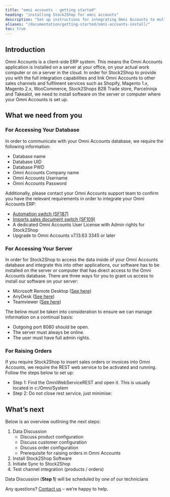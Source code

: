 ```yaml
---
title: "omni accounts - getting started"
heading: "installing Stock2Shop for omni accounts"
description: "Set up instructions for integrating Omni Accounts to multiple systems, such as Magento, Shopify, WooCommerce and your B2B trade store. Step by step instructions from Stock2Shop on how to integrate your applications for maximum efficiency. Find out more!"
aliases: "/documentation/getting-started/omni-accounts-install/"
toc: true
---
```


## Introduction

Omni Accounts is a client-side ERP system. This means the Omni Accounts application is installed on a server at your office, on your actual work computer or on a server in the cloud. In order for Stock2Shop to provide you with the full integration capabilities and link Omni Accounts to other sales channels and fulfilment services such as Shopify, Magento 1.x, Magento 2.x, WooCommerce, Stock2Shops B2B Trade store, Parcelninja and Takealot, we need to install software on the server or computer where your Omni Accounts is set up.

## What we need from you

### For Accessing Your Database

In order to communicate with your Omni Accounts database, we require the following information:

*   Database name
*   Database UID
*   Database PWD
*   Omni Accounts Company name
*   Omni Accounts Username
*   Omni Accounts Password

Additionally, please contact your Omni Accounts support team to confirm you have the relevant requirements in order to integrate your Omni Accounts ERP:

*   [Automation switch (SF187)](https://www.omniaccounts.co.za/switch/omni-automation)
*   [Imports sales document switch (SF109)](https://www.omniaccounts.co.za/switch/import-sales-documents)
*   A dedicated Omni Accounts User License with Admin rights for Stock2Shop
*   Upgrade to Omni Accounts v7.13.63 3345 or later

### For Accessing Your Server

In order for Stock2Shop to access the data inside of your Omni Accounts database and integrate this into other applications, our software has to be installed on the server or computer that has direct access to the Omni Accounts database. There are three ways for you to grant us access to install our software on your server:

*   Microsoft Remote Desktop ([See here](https://support.microsoft.com/en-za/help/17463/windows-7-connect-to-another-computer-remote-desktop-connection))
*   AnyDesk ([See here](https://anydesk.com/en/downloads/))
*   Teamviewer ([See here](https://www.teamviewer.com/en/))

The below must be taken into consideration to ensure we can manage information on a continual basis:

*   Outgoing port 8080 should be open.
*   The server must always be online.
*   The user must have full admin rights.

### For Raising Orders

If you require Stock2Shop to insert sales orders or invoices into Omni Accounts, we require the REST web service to be activated and running. Follow the steps below to set up:

*   Step 1: Find the OmniWebServiceREST and open it. This is usually located in c:/Omni/System
*   Step 2: Do not close rest service, just minimise:

## What’s next

Below is an overview outlining the next steps:

1.  Data Discussion
    *   Discuss product configuration
    *   Discuss customer configuration
    *   Discuss order configuration
    *   Prerequisite for raising orders in Omni Accounts
2.  Install Stock2Shop Software
3.  Initiate Sync to Stock2Shop
4.  Test channel integration (products / orders)

Data Discussion (**Step 1**) will be scheduled by one of our technicians

Any questions? [Contact us](https://www.stock2shop.com/contact-us/) – we’re happy to help.